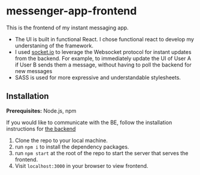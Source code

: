 # messenger-app-frontend

This is the frontend of my instant messaging app.

- The UI is built in functional React. I chose functional react to develop my understaning of the framework.
- I used [socket.io](socket.io) to leverage the Websocket protocol for instant updates from the backend. For example, to immediately update the UI of User A if User B sends them a message, without having to poll the backend for new messages
- SASS is used for more expressive and understandable stylesheets.

## Installation
**Prerequisites:** Node.js, npm

If you would like to communicate with the BE, follow the installation instructions for [the backend](https://github.com/rowan-dauria/messenger-app-backend)

1. Clone the repo to your local machine.
2. run `npm i` to install the dependency packages.
3. run `npm start` at the root of the repo to start the server that serves the frontend.
4. Visit `localhost:3000` in your browser to view frontend.
